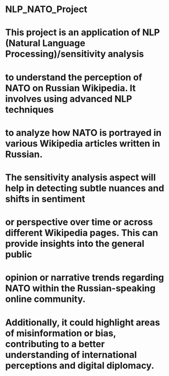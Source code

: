 # NLP_NATO_Project
# This project is an application of NLP (Natural Language Processing)/sensitivity analysis 
# to understand the perception of NATO on Russian Wikipedia. It involves using advanced NLP techniques 
# to analyze how NATO is portrayed in various Wikipedia articles written in Russian. 
# The sensitivity analysis aspect will help in detecting subtle nuances and shifts in sentiment 
# or perspective over time or across different Wikipedia pages. This can provide insights into the general public 
# opinion or narrative trends regarding NATO within the Russian-speaking online community. 
# Additionally, it could highlight areas of misinformation or bias, contributing to a better understanding of international perceptions and digital diplomacy.

